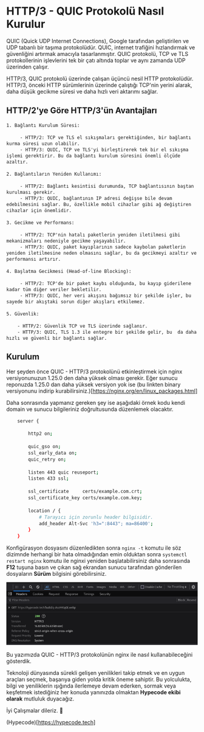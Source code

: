 # HTTP/3 - QUIC Protokolü Nasıl Kurulur

QUIC (Quick UDP Internet Connections), Google tarafından geliştirilen ve UDP tabanlı bir taşıma protokolüdür. QUIC, internet trafiğini hızlandırmak ve güvenliğini artırmak amacıyla tasarlanmıştır. QUIC protokolü, TCP ve TLS protokollerinin işlevlerini tek bir çatı altında toplar ve aynı zamanda UDP üzerinden çalışır.

HTTP/3, QUIC protokolü üzerinde çalışan üçüncü nesil HTTP protokolüdür. HTTP/3, önceki HTTP sürümlerinin üzerinde çalıştığı TCP'nin yerini alarak, daha düşük gecikme süresi ve daha hızlı veri aktarımı sağlar.


## HTTP/2'ye Göre HTTP/3'ün Avantajları

    1. Bağlantı Kurulum Süresi:
 
         - HTTP/2: TCP ve TLS el sıkışmaları gerektiğinden, bir bağlantı kurma süresi uzun olabilir.
         - HTTP/3: QUIC, TCP ve TLS'yi birleştirerek tek bir el sıkışma işlemi gerektirir. Bu da bağlantı kurulum süresini önemli ölçüde azaltır.
 
    2. Bağlantıların Yeniden Kullanımı:
 
         - HTTP/2: Bağlantı kesintisi durumunda, TCP bağlantısının baştan kurulması gerekir.
         - HTTP/3: QUIC, bağlantının IP adresi değişse bile devam edebilmesini sağlar. Bu, özellikle mobil cihazlar gibi ağ değiştiren cihazlar için önemlidir.
 
    3. Gecikme ve Performans:
 
         - HTTP/2: TCP'nin hatalı paketlerin yeniden iletilmesi gibi mekanizmaları nedeniyle gecikme yaşayabilir.
         - HTTP/3: QUIC, paket kayıplarının sadece kaybolan paketlerin yeniden iletilmesine neden olmasını sağlar, bu da gecikmeyi azaltır ve performansı artırır.
 
    4. Başlatma Gecikmesi (Head-of-line Blocking):
 
         - HTTP/2: TCP'de bir paket kaybı olduğunda, bu kayıp giderilene kadar tüm diğer veriler bekletilir.
         - HTTP/3: QUIC, her veri akışını bağımsız bir şekilde işler, bu sayede bir akıştaki sorun diğer akışları etkilemez.
 
    5. Güvenlik:

        - HTTP/2: Güvenlik TCP ve TLS üzerinde sağlanır.
        - HTTP/3: QUIC, TLS 1.3 ile entegre bir şekilde gelir, bu  da daha hızlı ve güvenli bir bağlantı sağlar.


## Kurulum

Her şeyden önce QUIC - HTTP/3 protokolünü etkinleştirmek için nginx versiyonunuzun 1.25.0 den daha yüksek olması gerekir. Eğer sunucu reponuzda 1.25.0 dan daha yüksek versiyon yok ise (bu linkten binary versiyonunu indirip kurabilirsiniz.)[https://nginx.org/en/linux_packages.html]

Daha sonrasında yapmanız gereken şey ise aşağıdaki örnek kodu kendi domain ve sunucu bilgileriniz doğrultusunda düzenlemek olacaktır.

```bash
    server {

        http2 on;

        quic_gso on;
        ssl_early_data on;
        quic_retry on;

        listen 443 quic reuseport;
        listen 433 ssl;

        ssl_certificate     certs/example.com.crt;
        ssl_certificate_key certs/example.com.key;

        location / {
            # Tarayıcı için zorunlu header bilgisidir.
            add_header Alt-Svc 'h3=":8443"; ma=86400';
        }
    }

```

Konfigürasyon dosyasını düzenledikten sonra ``` nginx -t ``` komutu ile söz dizimnde herhangi bir hata olmadığından emin olduktan sonra ``` systemctl restart nginx ``` komutu ile nginxi yeniden başlatabilirsiniz daha sonrasında **F12** tuşuna basın ve çıkan sağ ekrandan sunucu tarafından gönderilen dosyaların **Sürüm** bilgisini görebilirsiniz.


![HTTP/3 - Hypecode](https://github.com/hypecode-tech/blogs/blob/main/nginx-quic-nasil-etkinlestirilir/result.png)

Bu yazımızda QUIC - HTTP/3 protokolünün nginx ile nasıl kullanabileceğini gösterdik.

Teknoloji dünyasında sürekli gelişen yenilikleri takip etmek ve en uygun araçları seçmek, başarıya giden yolda kritik öneme sahiptir. Bu yolculukta, bilgi ve yeniliklerin ışığında ilerlemeye devam ederken, sormak veya keşfetmek istediğiniz her konuda yanınızda olmaktan **Hypecode ekibi olarak** mutluluk duyacağız.

İyi Çalışmalar dileriz. 🌟

(Hypecode)[https://hypecode.tech]


